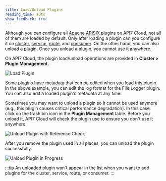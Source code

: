 ```yaml
---
title: Load/Unload Plugins
reading_time: auto
show_feedback: true
---
```


Although you can configure all [Apache APISIX](https://docs.api7.ai/apisix/getting-started) plugins on API7 Cloud,
not all of them are loaded by default. Only after loading a plugin can you configure it on [cluster](../../concepts/cluster.md),
[service](../../concepts/service.md), [route](../../concepts/route.md), and [consumer](../../concepts/consumer.md). On
the other hand, you can also unload a plugin. Once you unload a plugin, you cannot use it anywhere.

On API7 Cloud, the plugin load/unload operations are provided in **Cluster > Plugin Management**.

![Load Plugin](https://static.apiseven.com/uploads/2023/02/09/DQmIwRve_Screenshot%202023-02-09%20at%2014.04.55.png)

Some plugins have metadata that can be edited when you load this plugin. In the above example, you can
edit the log format for the File Logger plugin. You can also edit a loaded plugin's metadata at any time.

Sometimes you may want to unload a plugin so it cannot be used anymore (e.g., this plugin causes critical performance
degradation). In this case, click on the trash bin icon in the **Plugin Management** table. Before you unload it, API7
Cloud will check the plugin use to ensure you don't use it anywhere.

![Unload Plugin with Reference Check](https://static.apiseven.com/uploads/2023/02/09/KKBWP09S_Screenshot%202023-02-09%20at%2014.25.27.png)

After you remove the plugin used in all places, you can unload the plugin successfully.

![Unload Plugin in Progress](https://static.apiseven.com/uploads/2023/02/09/hwb1sB7C_unload-plugin-in-progress.png)

:::tip
An unloaded plugin won't appear in the list when you want to add plugins for the cluster, service, route, or consumer.
:::
